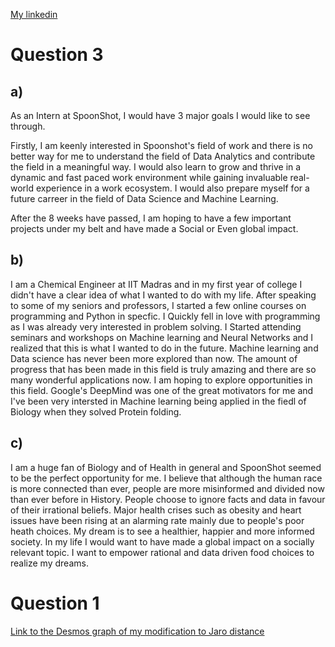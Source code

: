 [My linkedin](https://www.linkedin.com/in/sathyan-sundararajan-41345a222/)

# Question 3
 ## a)
 As an Intern at SpoonShot, I would have 3 major goals I would like to see through.
 
 Firstly, I am keenly interested in Spoonshot's field of work and there is no better way for me to understand the field of Data Analytics and contribute the field in a meaningful way. 
 I would also learn to grow and thrive in a dynamic and fast paced work environment while gaining invaluable real-world experience in a work ecosystem.
 I would also prepare myself for a future carreer in the field of Data Science and Machine Learning.
 
 After the 8 weeks have passed, I am hoping to have a few important projects under my belt and have made a Social or Even global impact.
 
 ## b)
 I am a Chemical Engineer at IIT Madras and in my first year of college I didn't have a clear idea of what I wanted to do with my life. After speaking to some of my seniors and professors, I started a few online courses on programming and Python in specfic. I Quickly fell in love with programming as I was already very interested in problem solving. I Started attending seminars and workshops on Machine learning and Neural Networks and I realized that this is what I wanted to do in the future. Machine learning and Data science has never been more explored than now. The amount of progress that has been made in this field is truly amazing and there are so many wonderful applications now. I am hoping to explore opportunities in this field. Google's DeepMind was one of the great motivators for me and I've been very intersted in Machine learning being applied in the fiedl of Biology when they solved Protein folding. 

## c)
I am a huge fan of Biology and of Health in general and SpoonShot seemed to be the perfect opportunity for me.
I believe that although the human race is more connected than ever, people are more misinformed and divided now than ever before in History. People choose to ignore facts and data in favour of their irrational beliefs. Major health crises such as obesity and heart issues have been rising at an alarming rate mainly due to people's poor heath choices.
My dream is to see a healthier, happier and more informed society.
In my life I would want to have made a global impact on a socially relevant topic. I want to empower rational and data driven food choices to realize my dreams.


# Question 1

[Link to the Desmos graph of my modification to Jaro distance](https://www.desmos.com/calculator/kyzbp5yrzn)


